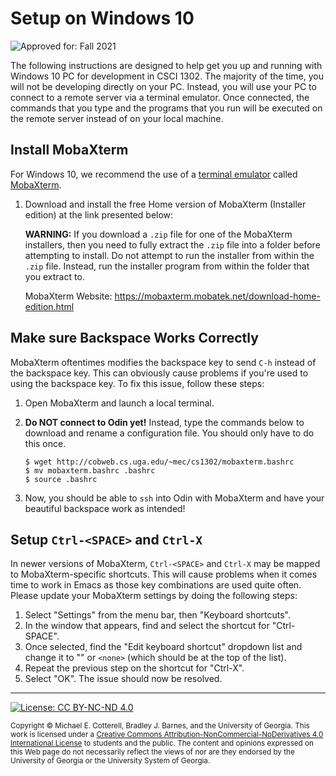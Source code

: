 # Setup on Windows 10

![Approved for: Fall 2021](https://img.shields.io/badge/Approved%20for-Fall%202021-blue)

The following instructions are designed to help get you up and running with Windows 10 PC for development
in CSCI 1302. The majority of the time, you will not be developing directly on your PC. Instead,
you will use your PC to connect to a remote server via a terminal emulator. Once connected, the
commands that you type and the programs that you run will be executed on the remote server instead
of on your local machine.

## Install MobaXterm

For Windows 10, we recommend the use of a [terminal emulator](https://en.wikipedia.org/wiki/Terminal_emulator)
called [MobaXterm](https://mobaxterm.mobatek.net). 

1. Download and install the free Home version of MobaXterm (Installer edition) at the link presented below:

   **WARNING:** If you download a `.zip` file for one of the MobaXterm installers, then you need to fully
   extract the `.zip` file into a folder before attempting to install. Do not attempt to run the installer
   from within the `.zip` file. Instead, run the installer program from within the folder that you extract to. 

   MobaXterm Website: https://mobaxterm.mobatek.net/download-home-edition.html

## Make sure Backspace Works Correctly

MobaXterm oftentimes modifies the backspace key to send `C-h` instead of the backspace key.
This can obviously cause problems if you're used to using the backspace key.
To fix this issue, follow these steps:

1. Open MobaXterm and launch a local terminal.

1. **Do NOT connect to Odin yet!** Instead, type the commands below to download and 
   rename a configuration file. You should only have to do this once.

   ```
   $ wget http://cobweb.cs.uga.edu/~mec/cs1302/mobaxterm.bashrc
   $ mv mobaxterm.bashrc .bashrc
   $ source .bashrc
   ```
1. Now, you should be able to `ssh` into Odin with MobaXterm and have your 
   beautiful backspace work as intended!

## Setup `Ctrl-<SPACE>` and `Ctrl-X`

In newer versions of MobaXterm, `Ctrl-<SPACE>` and `Ctrl-X` may be mapped to 
MobaXterm-specific shortcuts. This will cause problems when it comes time to 
work in Emacs as those key combinations are used quite often. Please update 
your MobaXterm settings by doing the following steps:

   1. Select "Settings" from the menu bar, then "Keyboard shortcuts".
   1. In the window that appears, find and select the shortcut for "Ctrl-SPACE".
   1. Once selected, find the "Edit keyboard shortcut" dropdown list and 
      change it to "" or `<none>` (which should be at the top of the list).
   1. Repeat the previous step on the shortcut for "Ctrl-X".
   1. Select "OK". The issue should now be resolved.
   
<hr/>

[![License: CC BY-NC-ND 4.0](https://img.shields.io/badge/License-CC%20BY--NC--ND%204.0-lightgrey.svg)](http://creativecommons.org/licenses/by-nc-nd/4.0/)

<small>
Copyright &copy; Michael E. Cotterell, Bradley J. Barnes, and the University of Georgia.
This work is licensed under a <a rel="license" href="http://creativecommons.org/licenses/by-nc-nd/4.0/">Creative Commons Attribution-NonCommercial-NoDerivatives 4.0 International License</a> to students and the public.
The content and opinions expressed on this Web page do not necessarily reflect the views of nor are they endorsed by the University of Georgia or the University System of Georgia.
</small>

